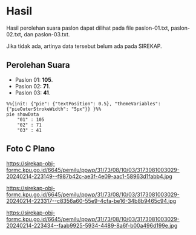 # Hasil

Hasil perolehan suara paslon dapat dilihat pada file paslon-01.txt, paslon-02.txt, dan paslon-03.txt.

Jika tidak ada, artinya data tersebut belum ada pada SIREKAP.

## Perolehan Suara

 * Paslon 01: **105**.
 * Paslon 02: **71**.
 * Paslon 03: **41**.

```mermaid
%%{init: {"pie": {"textPosition": 0.5}, "themeVariables": {"pieOuterStrokeWidth": "5px"}} }%%
pie showData
    "01" : 105
    "02" : 71
    "03" : 41
```
## Foto C Plano

https://sirekap-obj-formc.kpu.go.id/6645/pemilu/ppwp/31/73/08/10/03/3173081003029-20240214-223149--f987b42c-ae3f-4e09-aac1-58963d1fabb4.jpg

https://sirekap-obj-formc.kpu.go.id/6645/pemilu/ppwp/31/73/08/10/03/3173081003029-20240214-223317--c8356a60-55e9-4cfa-be16-34b8b9465c94.jpg

https://sirekap-obj-formc.kpu.go.id/6645/pemilu/ppwp/31/73/08/10/03/3173081003029-20240214-223434--faab9925-5934-4489-8a6f-b00a496d199e.jpg
